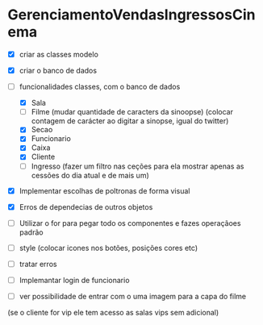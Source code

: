 # GerenciamentoVendasIngressosCinema
- [x] criar as classes modelo 
- [x] criar o banco de dados 
- [ ] funcionalidades classes, com o banco de dados
	- [x] Sala 
	- [ ] Filme (mudar quantidade de caracters da sinoopse) (colocar contagem de carácter ao digitar a sinopse, igual do twitter)
	- [x] Secao
	- [x] Funcionario
	- [x] Caixa
	- [x] Cliente
	- [ ] Ingresso (fazer um filtro nas ceções para ela mostrar apenas as cessões do dia atual e de mais um)
- [x] Implementar escolhas de poltronas de forma visual
- [x] Erros de dependecias de outros objetos
- [ ] Utilizar o for para pegar todo os componentes e fazes operaçãoes padrão
- [ ] style (colocar icones nos botões, posições cores etc)
- [ ] tratar erros
- [ ] Implemantar login de funcionario
- [ ] ver possibilidade de entrar com o uma imagem para a capa do filme


 (se o cliente for vip ele tem acesso as salas vips sem adicional)
